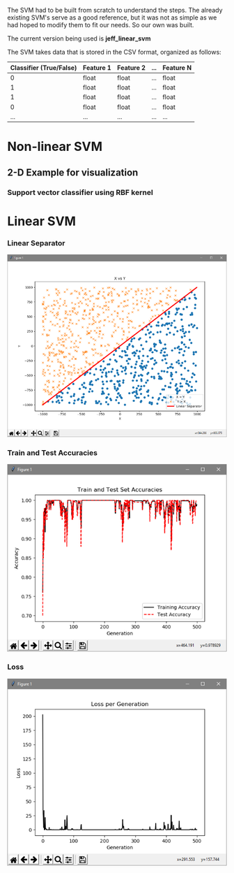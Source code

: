 The SVM had to be built from scratch to understand the steps. The already existing SVM's serve as a good reference, but it was not as simple as we had hoped to modify them to fit our needs. So our own was built.

The current version being used is **jeff_linear_svm**

The SVM takes data that is stored in the CSV format, organized as follows:

| Classifier (True/False) | Feature 1 | Feature 2 | ... | Feature N |
| ------------- | ------------- | ------------- | ------------- | ------------- |
| 0  | float  | float  | ...  | float  |
| 1  | float  | float  | ...  | float  |
| 1  | float  | float  | ...  | float  |
| 0  | float  | float  | ...  | float  |
| ...  | ...  | ...  | ...  | ...  |

# Non-linear SVM
## 2-D Example for visualization
### Support vector classifier using RBF kernel


# Linear SVM

### Linear Separator
![](/classification/data/images/graph1.PNG?raw=true "Linear Separator")

### Train and Test Accuracies
![](/classification/data/images/graph2.PNG?raw=true "Linear Separator")

### Loss
![](/classification/data/images/graph3.PNG?raw=true "Linear Separator")
